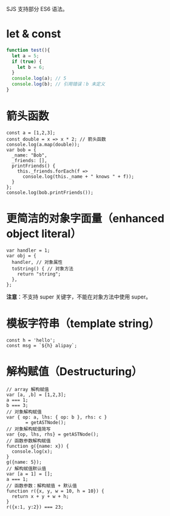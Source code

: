 SJS 支持部分 ES6 语法。

# let & const
```javascript
function test(){
  let a = 5;
  if (true) {
    let b = 6;
  }
  console.log(a); // 5
  console.log(b); // 引用错误：b 未定义
}
```

# 箭头函数
```
const a = [1,2,3];
const double = x => x * 2; // 箭头函数
console.log(a.map(double));
var bob = {
  _name: "Bob",
  _friends: [],
  printFriends() {
    this._friends.forEach(f =>
      console.log(this._name + " knows " + f));
  }
};
console.log(bob.printFriends());
```

#  更简洁的对象字面量（enhanced object literal）
```
var handler = 1;
var obj = {
  handler, // 对象属性
  toString() { // 对象方法
	return "string";
  },
};
```
**注意**：不支持 super 关键字，不能在对象方法中使用 super。

# 模板字符串（template string）
```
const h = 'hello';
const msg = `${h} alipay`;
```

# 解构赋值（Destructuring）
```
// array 解构赋值
var [a, ,b] = [1,2,3];
a === 1;
b === 3;
// 对象解构赋值
var { op: a, lhs: { op: b }, rhs: c }
       = getASTNode();
// 对象解构赋值简写
var {op, lhs, rhs} = getASTNode();
// 函数参数解构赋值
function g({name: x}) {
  console.log(x);
}
g({name: 5});
// 解构赋值默认值
var [a = 1] = [];
a === 1;
// 函数参数：解构赋值 + 默认值
function r({x, y, w = 10, h = 10}) {
  return x + y + w + h;
}
r({x:1, y:2}) === 23;
```
